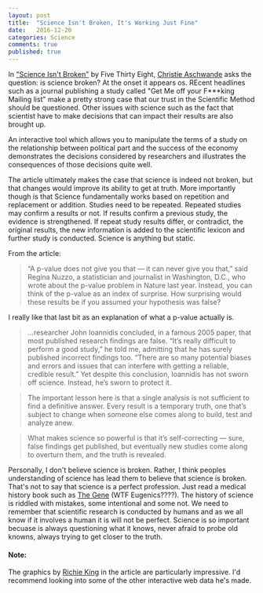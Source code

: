 ```yaml
---
layout: post
title:  "Science Isn't Broken, It's Working Just Fine"
date:   2016-12-20
categories: Science  
comments: true
published: true
---
```


In ["Science Isn't Broken"][538] by Five Thirty Eight, [Christie Aschwande][CA] asks the question: is science broken?  At the onset it appears os. REcent headlines such as a journal publishing a study called "Get Me off your F***king Mailing list" make a pretty strong case that our trust in the Scientific Method should be questioned. Other issues with science such as the fact that scientist have to make decisions that can impact their results are also brought up.  

An interactive tool which allows you to manipulate the terms of a study on the relationship between political part and the success of the economy demonstrates the decisions considered by researchers and illustrates the consequences of those decisions quite well.  

The article ultimately makes the case that science is indeed not broken, but that changes would improve its ability to get at truth. More importantly though is that Science fundamentally works based on repetition and replacement or addition.  Studies need to be repeated.  Repeated studies may confirm a results or not.  If results confirm a previous study, the evidence is strengthened. If repeat study results differ, or contradict, the original results, the new information is added to the scientific lexicon and further study is conducted. Science is anything but static. 

From the article: 

> “A p-value does not give you that — it can never give you that,” said Regina Nuzzo, a statistician and journalist in Washington, D.C., who wrote about the p-value problem in Nature last year. Instead, you can think of the p-value as an index of surprise. How surprising would these results be if you assumed your hypothesis was false?

I really like that last bit as an explanation of what a p-value actually is. 

> ...researcher John Ioannidis concluded, in a famous 2005 paper, that most published research findings are false. “It’s really difficult to perform a good study,” he told me, admitting that he has surely published incorrect findings too. “There are so many potential biases and errors and issues that can interfere with getting a reliable, credible result.” Yet despite this conclusion, Ioannidis has not sworn off science. Instead, he’s sworn to protect it.

> The important lesson here is that a single analysis is not sufficient to find a definitive answer. Every result is a temporary truth, one that’s subject to change when someone else comes along to build, test and analyze anew.

> What makes science so powerful is that it’s self-correcting — sure, false findings get published, but eventually new studies come along to overturn them, and the truth is revealed. 

Personally, I don't believe science is broken. Rather, I think peoples understanding of science has lead them to believe that science is broken. That's not to say that science is a perfect profession. Just read a medical history book such as [The Gene][TG] (WTF Eugenics????).  The history of science is riddled with mistakes, some intentional and some not.  We need to remember that scientific research is conducted by humans and as we all know if it involves a human it is will not be perfect. Science is so important becuase is always questioning what it knows, never afraid to probe old knowns, always trying to get closer to the truth.  

#### Note: 
The graphics by [Richie King][RK] in the article are particularly impressive.  I'd recommend looking into some of the other interactive web data he's made. 



[538]: http://fivethirtyeight.com/features/science-isnt-broken/#part1

[CA]: http://fivethirtyeight.com/contributors/christie-aschwanden/

[TG]: https://www.amazon.com/Gene-Intimate-History-Siddhartha-Mukherjee/dp/1476733503/ref=sr_1_1?ie=UTF8&qid=1482270308&sr=8-1&keywords=the+genes

[RK]: http://fivethirtyeight.com/contributors/ritchie-king/


